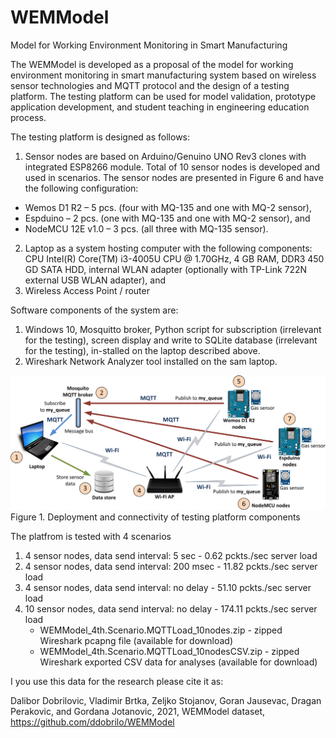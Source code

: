 # WEMModel
Model for Working Environment Monitoring in Smart Manufacturing

The WEMModel is developed as a proposal of the model for working environment monitoring in smart manufacturing system based on wireless sensor technologies and MQTT protocol and the design of a testing platform. The testing platform can be used for model validation, prototype application development, and student teaching in engineering education process.

The testing platform is designed as follows:
1.	Sensor nodes are based on Arduino/Genuino UNO Rev3 clones with integrated ESP8266 module. Total of 10 sensor nodes is developed and used in scenarios. The sensor nodes are presented in Figure 6 and have the following configuration: 
-	Wemos D1 R2 – 5 pcs. (four with MQ-135 and one with MQ-2 sensor),
-	Espduino – 2 pcs. (one with MQ-135 and one with MQ-2 sensor), and
-	NodeMCU 12E v1.0 – 3 pcs. (all three with MQ-135 sensor).
2.	Laptop as a system hosting computer with the following components: CPU Intel(R) Core(TM) i3-4005U CPU @ 1.70GHz, 4 GB RAM, DDR3 450 GD SATA HDD, internal WLAN adapter (optionally with TP-Link 722N external USB WLAN adapter), and
3.	Wireless Access Point / router

Software components of the system are: 
1.	Windows 10, Mosquitto broker, Python script for subscription (irrelevant for the testing), screen display and write to SQLite database (irrelevant for the testing), in-stalled on the laptop described above.
2.	Wireshark Network Analyzer tool installed on the sam laptop.

![Figure1](images/WEMFigure_07.png)
Figure 1. Deployment and connectivity of testing platform components

The platfrom is tested with 4 scenarios

1.	4 sensor nodes, data send interval: 5 sec - 0.62 pckts./sec server load
2.	4 sensor nodes, data send interval: 200 msec - 11.82 pckts./sec server load
3.	4 sensor nodes, data send interval: no delay - 51.10 pckts./sec server load
4.	10 sensor nodes, data send interval: no delay - 174.11 pckts./sec server load
    - WEMModel_4th.Scenario.MQTTLoad_10nodes.zip - zipped Wireshark pcapng file (available for download)
    - WEMModel_4th.Scenario.MQTTLoad_10nodesCSV.zip - zipped Wireshark exported CSV data for analyses (available for download)

I you use this data for the research please cite it as:

Dalibor Dobrilovic, Vladimir Brtka, Zeljko Stojanov, Goran Jausevac, Dragan Perakovic, and Gordana Jotanovic, 2021, WEMModel dataset, https://github.com/ddobrilo/WEMModel
